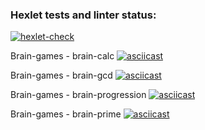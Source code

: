 ### Hexlet tests and linter status:
[![hexlet-check](https://github.com/OlegRakhilov/python-project-49/actions/workflows/hexlet-check.yml/badge.svg)](https://github.com/OlegRakhilov/python-project-49/actions/workflows/hexlet-check.yml)

Brain-games - brain-calc
[![asciicast](https://asciinema.org/a/d5zaPItKXJSMcv0dLhdx2EHMU.svg)](https://asciinema.org/a/d5zaPItKXJSMcv0dLhdx2EHMU)

Brain-games - brain-gcd
[![asciicast](https://asciinema.org/a/ljHeYc5rRXx0vXixzYLUV8y4h.svg)](https://asciinema.org/a/ljHeYc5rRXx0vXixzYLUV8y4h)

Brain-games - brain-progression
[![asciicast](https://asciinema.org/a/eSMzvVj1RbGQ3rx9ajaRO23xd.svg)](https://asciinema.org/a/eSMzvVj1RbGQ3rx9ajaRO23xd)

Brain-games - brain-prime
[![asciicast](https://asciinema.org/a/BhfWJH5imY0O4OAN8jmZHzl3t.svg)](https://asciinema.org/a/BhfWJH5imY0O4OAN8jmZHzl3t)
